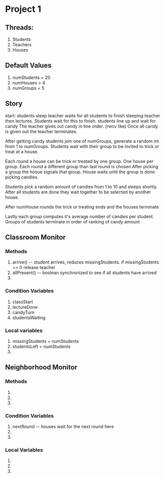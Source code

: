 # Project 1

## Threads:
1. Students
2. Teachers
3. Houses

## Default Values
1. numStudents = 20
2. numHouses = 4
3. numGroups = 5

## Story

start:
students sleep
teacher waits for all students to finish sleeping
teacher then lectures. Students wait for this to finish.
students line up and wait for candy
The teacher gives out candy in line order. (rwcv like)
Once all candy is given out the teacher terminates.

After getting candy students join one of numGroups, generate a random int from 1 to numGroups.
Students wait with their group to be invited to trick or treat at a house.

Each round a house can be trick or treated by one group. One house per group. 
Each round a different group than last round is chosen
After picking a group the hosue signals that group.
House waits until the group is done picking candies.

Students pick a random amount of candies from 1 to 10 and sleeps shortly.
After all students are done they wait together to be selected by another house.

After numHouse rounds the trick or treating ends and the houses terminate

Lastly each group computes it's average number of candies per student.
Groups of students terminate in order of ranking of candy amount

## Classroom Monitor

### Methods
1. arrive() -- student arrives, reduces missingStudents. if missingStudents == 0 release teacher
2. allPresent() -- boolean synchronized to see if all students have arrived
3. 

### Condition Variables
1. classStart
2. lectureDone
3. candyTurn
4. studentsWaiting

### Local variables
1. missingStudents = numStudents 
2. studentsLeft = numStudents
3. 


## Neighborhood Monitor

### Methods
1. 
2. 
3. 

### Condition Variables 
1. nextRound -- houses wait for the next round here
2. 
3. 

### Local Variables
1. 
2. 
3. 